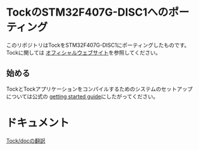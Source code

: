 # TockのSTM32F407G-DISC1へのポーティング

このリポジトリはTockをSTM32F407G-DISC1にポーティングしたものです。Tockに関しては
[オフィシャルウェブサイト](https://www.tockos.org/)を参照してください。


## 始める

TockとTockアプリケーションをコンパイルするためのシステムのセットアップについては公式の
[getting started guide](https://github.com/helena-project/tock/blob/master/doc/Getting_Started.md)にしたがってください。

# ドキュメント


[Tock/docの翻訳](https://zuki.github.io/tock-stm32f407g-disc1)